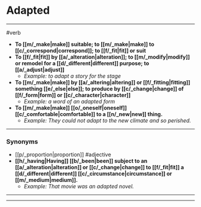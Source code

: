 # Adapted
---
#verb
- **To [[m/_make|make]] suitable; to [[m/_make|make]] to [[c/_correspond|correspond]]; to [[f/_fit|fit]] or suit**
- **To [[f/_fit|fit]] by [[a/_alteration|alteration]]; to [[m/_modify|modify]] or remodel for a [[d/_different|different]] purpose; to [[a/_adjust|adjust]]**
	- _Example: to adapt a story for the stage_
- **To [[m/_make|make]] by [[a/_altering|altering]] or [[f/_fitting|fitting]] something [[e/_else|else]]; to produce by [[c/_change|change]] of [[f/_form|form]] or [[c/_character|character]]**
	- _Example: a word of an adapted form_
- **To [[m/_make|make]] [[o/_oneself|oneself]] [[c/_comfortable|comfortable]] to a [[n/_new|new]] thing.**
	- _Example: They could not adapt to the new climate and so perished._
---
### Synonyms
- [[p/_proportion|proportion]]
#adjective
- **[[h/_having|Having]] [[b/_been|been]] subject to an [[a/_alteration|alteration]] or [[c/_change|change]] to [[f/_fit|fit]] a [[d/_different|different]] [[c/_circumstance|circumstance]] or [[m/_medium|medium]].**
	- _Example: That movie was an adapted novel._
---
---
